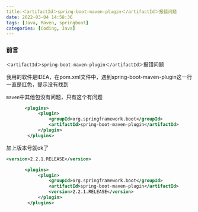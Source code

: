 ```yaml
---
title:＜artifactId＞spring-boot-maven-plugin＜/artifactId＞报错问题
date: 2022-03-04 14:58:36
tags: [Java, Maven, springboot]
categories: [Coding, Java]
---
```


### 前言
`＜artifactId＞spring-boot-maven-plugin＜/artifactId＞`报错问题

我用的软件是IDEA，在pom.xml文件中，遇到<artifactId>spring-boot-maven-plugin</artifactId>这一行一直是红色，提示没有找到

`maven`中其他包没有问题，只有这个有问题

```xml
       <plugins>
            <plugin>
                <groupId>org.springframework.boot</groupId>
                <artifactId>spring-boot-maven-plugin</artifactId>
            </plugin>
        </plugins>
```

加上版本号就ok了

```xml
<version>2.2.1.RELEASE</version>
```
```xml
       <plugins>
            <plugin>
                <groupId>org.springframework.boot</groupId>
                <artifactId>spring-boot-maven-plugin</artifactId>
                <version>2.2.1.RELEASE</version>
            </plugin>
        </plugins>
```
